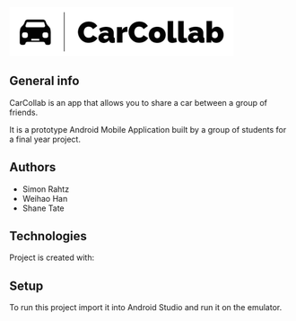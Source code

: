 ![CarCollabLogo](CarCollab-1.png)

## General info
CarCollab is an app that allows you to share a car between a group of friends. 

It is a prototype Android Mobile Application built by a group of students for a final year project.

## Authors
* Simon Rahtz
* Weihao Han
* Shane Tate
	
## Technologies
Project is created with:


	
## Setup
To run this project import it into Android Studio and run it on the emulator.











